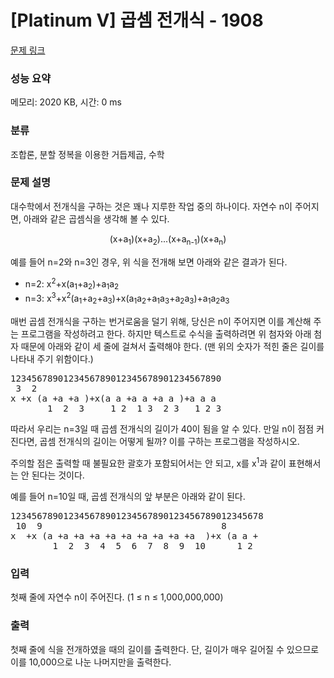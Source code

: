 # [Platinum V] 곱셈 전개식 - 1908 

[문제 링크](https://www.acmicpc.net/problem/1908) 

### 성능 요약

메모리: 2020 KB, 시간: 0 ms

### 분류

조합론, 분할 정복을 이용한 거듭제곱, 수학

### 문제 설명

<p>대수학에서 전개식을 구하는 것은 꽤나 지루한 작업 중의 하나이다. 자연수 n이 주어지면, 아래와 같은 곱셈식을 생각해 볼 수 있다.</p>

<p style="text-align: center;">(x+a<sub>1</sub>)(x+a<sub>2</sub>)...(x+a<sub>n-1</sub>)(x+a<sub>n</sub>)</p>

<p>예를 들어 n=2와 n=3인 경우, 위 식을 전개해 보면 아래와 같은 결과가 된다.</p>

<ul>
	<li>n=2: x<sup>2</sup>+x(a<sub>1</sub>+a<sub>2</sub>)+a<sub>1</sub>a<sub>2</sub></li>
	<li>n=3: x<sup>3</sup>+x<sup>2</sup>(a<sub>1</sub>+a<sub>2</sub>+a<sub>3</sub>)+x(a<sub>1</sub>a<sub>2</sub>+a<sub>1</sub>a<sub>3</sub>+a<sub>2</sub>a<sub>3</sub>)+a<sub>1</sub>a<sub>2</sub>a<sub>3</sub></li>
</ul>

<p>매번 곱셈 전개식을 구하는 번거로움을 덜기 위해, 당신은 n이 주어지면 이를 계산해 주는 프로그램을 작성하려고 한다. 하지만 텍스트로 수식을 출력하려면 위 첨자와 아래 첨자 때문에 아래와 같이 세 줄에 걸쳐서 출력해야 한다. (맨 위의 숫자가 적힌 줄은 길이를 나타내 주기 위함이다.)</p>

<pre>1234567890123456789012345678901234567890
 3  2        
x +x (a +a +a )+x(a a +a a +a a )+a a a
       1  2  3     1 2  1 3  2 3   1 2 3
</pre>

<p>따라서 우리는 n=3일 때 곱셈 전개식의 길이가 40이 됨을 알 수 있다. 만일 n이 점점 커진다면, 곱셈 전개식의 길이는 어떻게 될까? 이를 구하는 프로그램을 작성하시오.</p>

<p>주의할 점은 출력할 때 불필요한 괄호가 포함되어서는 안 되고, x를 x<sup>1</sup>과 같이 표현해서는 안 된다는 것이다.</p>

<p>예를 들어 n=10일 때, 곱셈 전개식의 앞 부분은 아래와 같이 된다.</p>

<pre>123456789012345678901234567890123456789012345678
 10  9                                  8
x  +x (a +a +a +a +a +a +a +a +a +a  )+x (a a +
        1  2  3  4  5  6  7  8  9  10      1 2
</pre>

### 입력 

 <p>첫째 줄에 자연수 n이 주어진다. (1 ≤ n ≤ 1,000,000,000)</p>

### 출력 

 <p>첫째 줄에 식을 전개하였을 때의 길이를 출력한다. 단, 길이가 매우 길어질 수 있으므로 이를 10,000으로 나눈 나머지만을 출력한다.</p>

